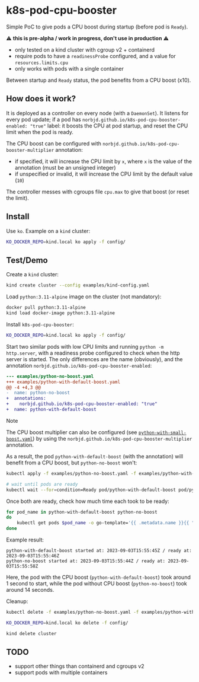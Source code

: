 # k8s-pod-cpu-booster

Simple PoC to give pods a CPU boost during startup (before pod is `Ready`).

:warning: **this is pre-alpha / work in progress, don't use in production** :warning:

- only tested on a kind cluster with cgroup v2 + containerd
- require pods to have a `readinessProbe` configured, and a value for `resources.limits.cpu`
- only works with pods with a single container

Between startup and `Ready` status, the pod benefits from a CPU boost (x10).

## How does it work?

It is deployed as a controller on every node (with a `DaemonSet`). It listens for every pod update; if a pod has `norbjd.github.io/k8s-pod-cpu-booster-enabled: "true"` label: it boosts the CPU at pod startup, and reset the CPU limit when the pod is ready.

The CPU boost can be configured with `norbjd.github.io/k8s-pod-cpu-booster-multiplier` annotation:

- if specified, it will increase the CPU limit by `x`, where `x` is the value of the annotation (must be an unsigned integer)
- if unspecified or invalid, it will increase the CPU limit by the default value (`10`)

The controller messes with cgroups file `cpu.max` to give that boost (or reset the limit).

## Install

Use `ko`. Example on a `kind` cluster:

```sh
KO_DOCKER_REPO=kind.local ko apply -f config/
```

## Test/Demo

Create a `kind` cluster:

```sh
kind create cluster --config examples/kind-config.yaml
```

Load `python:3.11-alpine` image on the cluster (not mandatory):

```sh
docker pull python:3.11-alpine
kind load docker-image python:3.11-alpine
```

Install `k8s-pod-cpu-booster`:

```sh
KO_DOCKER_REPO=kind.local ko apply -f config/
```

Start two similar pods with low CPU limits and running `python -m http.server`, with a readiness probe configured to check when the http server is started. The only differences are the name (obviously), and the annotation `norbjd.github.io/k8s-pod-cpu-booster-enabled`:

```diff
--- examples/python-no-boost.yaml
+++ examples/python-with-default-boost.yaml
@@ -4 +4,3 @@
-  name: python-no-boost
+  annotations:
+    norbjd.github.io/k8s-pod-cpu-booster-enabled: "true"
+  name: python-with-default-boost
```

> [!NOTE]
> The CPU boost multiplier can also be configured (see [`python-with-small-boost.yaml`](./examples/python-with-small-boost.yaml)) by using the `norbjd.github.io/k8s-pod-cpu-booster-multiplier` annotation.

As a result, the pod `python-with-default-boost` (with the annotation) will benefit from a CPU boost, but `python-no-boost` won't:

```sh
kubectl apply -f examples/python-no-boost.yaml -f examples/python-with-default-boost.yaml

# wait until pods are ready
kubectl wait --for=condition=Ready pod/python-with-default-boost pod/python-no-boost
```

Once both are ready, check how much time each took to be ready:

```sh
for pod_name in python-with-default-boost python-no-boost
do
    kubectl get pods $pod_name -o go-template='{{ .metadata.name }}{{ " " }}{{ range .status.containerStatuses }}{{ if eq .name "python" }}{{ "started at: " }}{{ .state.running.startedAt }}{{ end }}{{ end }}{{ " / " }}{{ range .status.conditions }}{{ if (and (eq .type "Ready") (eq .status "True")) }}{{ "ready at: " }}{{ .lastTransitionTime }}{{ end }}{{ end }}{{ "\n" }}'
done
```

Example result:

```
python-with-default-boost started at: 2023-09-03T15:55:45Z / ready at: 2023-09-03T15:55:46Z
python-no-boost started at: 2023-09-03T15:55:44Z / ready at: 2023-09-03T15:55:58Z
```

Here, the pod with the CPU boost (`python-with-default-boost`) took around 1 second to start, while the pod without CPU boost (`python-no-boost`) took around 14 seconds.

Cleanup:

```sh
kubectl delete -f examples/python-no-boost.yaml -f examples/python-with-default-boost.yaml

KO_DOCKER_REPO=kind.local ko delete -f config/

kind delete cluster
```

## TODO

- support other things than containerd and cgroups v2
- support pods with multiple containers
